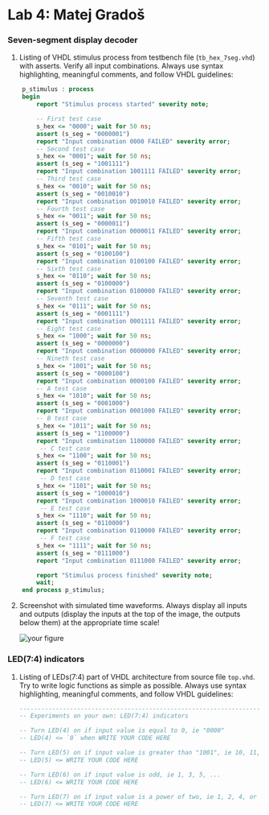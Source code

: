 # Lab 4: Matej Gradoš

### Seven-segment display decoder

1. Listing of VHDL stimulus process from testbench file (`tb_hex_7seg.vhd`) with asserts. Verify all input combinations. Always use syntax highlighting, meaningful comments, and follow VHDL guidelines:

```vhdl
    p_stimulus : process
    begin
        report "Stimulus process started" severity note;

        -- First test case
        s_hex <= "0000"; wait for 50 ns;
        assert (s_seg = "0000001")
        report "Input combination 0000 FAILED" severity error;
        -- Second test case
        s_hex <= "0001"; wait for 50 ns;
        assert (s_seg = "1001111")
        report "Input combination 1001111 FAILED" severity error;
        -- Third test case
        s_hex <= "0010"; wait for 50 ns;
        assert (s_seg = "0010010")
        report "Input combination 0010010 FAILED" severity error;
        -- Fourth test case        
        s_hex <= "0011"; wait for 50 ns;
        assert (s_seg = "0000011")
        report "Input combination 0000011 FAILED" severity error;
        -- Fifth test case
        s_hex <= "0101"; wait for 50 ns;
        assert (s_seg = "0100100")
        report "Input combination 0100100 FAILED" severity error;
        -- Sixth test case        
        s_hex <= "0110"; wait for 50 ns;
        assert (s_seg = "0100000")
        report "Input combination 0100000 FAILED" severity error;
        -- Seventh test case        
        s_hex <= "0111"; wait for 50 ns;
        assert (s_seg = "0001111")
        report "Input combination 0001111 FAILED" severity error;      
        -- Eight test case        
        s_hex <= "1000"; wait for 50 ns;
        assert (s_seg = "0000000")
        report "Input combination 0000000 FAILED" severity error;    
        -- Nineth test case
        s_hex <= "1001"; wait for 50 ns;
        assert (s_seg = "0000100")
        report "Input combination 0000100 FAILED" severity error;  
        -- A test case
        s_hex <= "1010"; wait for 50 ns;
        assert (s_seg = "0001000")
        report "Input combination 0001000 FAILED" severity error;  
        -- B test case
        s_hex <= "1011"; wait for 50 ns;
        assert (s_seg = "1100000")
        report "Input combination 1100000 FAILED" severity error;       
         -- C test case
        s_hex <= "1100"; wait for 50 ns;
        assert (s_seg = "0110001")
        report "Input combination 0110001 FAILED" severity error;  
         -- D test case
        s_hex <= "1101"; wait for 50 ns;
        assert (s_seg = "1000010")
        report "Input combination 1000010 FAILED" severity error;  
         -- E test case
        s_hex <= "1110"; wait for 50 ns;
        assert (s_seg = "0110000")
        report "Input combination 0110000 FAILED" severity error;  
         -- F test case
        s_hex <= "1111"; wait for 50 ns;
        assert (s_seg = "0111000")
        report "Input combination 0111000 FAILED" severity error;  

        report "Stimulus process finished" severity note;
        wait;
    end process p_stimulus;
```

2. Screenshot with simulated time waveforms. Always display all inputs and outputs (display the inputs at the top of the image, the outputs below them) at the appropriate time scale!

   ![your figure]()

### LED(7:4) indicators

1. Listing of LEDs(7:4) part of VHDL architecture from source file `top.vhd`. Try to write logic functions as simple as possible. Always use syntax highlighting, meaningful comments, and follow VHDL guidelines:

   ```vhdl
   --------------------------------------------------------------------
   -- Experiments on your own: LED(7:4) indicators

   -- Turn LED(4) on if input value is equal to 0, ie "0000"
   -- LED(4) <= `0` when WRITE YOUR CODE HERE

   -- Turn LED(5) on if input value is greater than "1001", ie 10, 11, 12, ...
   -- LED(5) <= WRITE YOUR CODE HERE

   -- Turn LED(6) on if input value is odd, ie 1, 3, 5, ...
   -- LED(6) <= WRITE YOUR CODE HERE

   -- Turn LED(7) on if input value is a power of two, ie 1, 2, 4, or 8
   -- LED(7) <= WRITE YOUR CODE HERE
   ```

